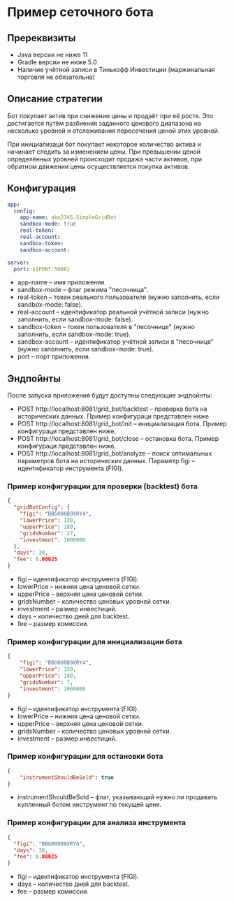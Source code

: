 # Пример сеточного бота

## Пререквизиты
- Java версии не ниже 11
- Gradle версии не ниже 5.0
- Наличие учётной записи в Тинькофф Инвестиции (маржинальная торговля не обязательна)

## Описание стратегии
Бот покупает актив при снижении цены и продаёт при её росте. Это достигается путём разбиения заданного ценового 
диапазона на несколько уровней и отслеживания пересечения ценой этих уровней.

При инициализаци бот покупает некоторое количество актива и начинает следить за изменением цены. При превышении 
ценой определённых уровней происходит продажа части активов, при обратном движении цены осуществляется покупка 
активов.

## Конфигурация
```yaml
app:
  config:
    app-name: ako2345.SimpleGridBot
    sandbox-mode: true
    real-token:
    real-account:
    sandbox-token:
    sandbox-account:

server:
  port: ${PORT:5000}
```
- app-name – имя приложения.
- sandbox-mode – флаг режима "песочница".
- real-token – токен реального пользователя (нужно заполнить, если sandbox-mode: false).
- real-account – идентификатор реальной учётной записи (нужно заполнить, если sandbox-mode: false).
- sandbox-token – токен пользователя в "песочнице" (нужно заполнить, если sandbox-mode: true).
- sandbox-account – идентификатор учётной записи в "песочнице" (нужно заполнить, если sandbox-mode: true).
- port – порт приложения.

## Эндпойнты
После запуска приложения будут доступны следующие эндпойнты:
- POST http://localhost:8081/grid_bot/backtest – проверка бота на исторических данных. Пример конфигураци представлен 
ниже.
- POST http://localhost:8081/grid_bot/init – инициализация бота. Пример конфигураци представлен
  ниже.
- POST http://localhost:8081/grid_bot/close – остановка бота. Пример конфигураци представлен ниже.
- POST http://localhost:8081/grid_bot/analyze – поиск оптимальных параметров бота на исторических данных. Параметр figi
– идентификатор инструмента (FIGI).

### Пример конфигурации для проверки (backtest) бота
```json
{
  "gridBotConfig": {
    "figi": "BBG000B9XRY4",
    "lowerPrice": 130,
    "upperPrice": 180,
    "gridsNumber": 27,
    "investment": 1000000
  },
  "days": 30,
  "fee": 0.00025
}
```
- figi – идентификатор инструмента (FIGI).
- lowerPrice – нижняя цена ценовой сетки.
- upperPrice – верхняя цена ценовой сетки.
- gridsNumber – количество ценовых уровней сетки.
- investment – размер инвестиций.
- days – количество дней для backtest.
- fee – размер комиссии.

### Пример конфигурации для инициализации бота
```json
{                                                                      
    "figi": "BBG000B9XRY4",                                            
    "lowerPrice": 150,                                                 
    "upperPrice": 180,
    "gridsNumber": 7,
    "investment": 1000000
}
```
- figi – идентификатор инструмента (FIGI).
- lowerPrice – нижняя цена ценовой сетки.
- upperPrice – верхняя цена ценовой сетки.
- gridsNumber – количество ценовых уровней сетки.
- investment – размер инвестиций.

### Пример конфигурации для остановки бота
```json
{                                                                      
    "instrumentShouldBeSold": true
}
```
- instrumentShouldBeSold – флаг, указывающий нужно ли продавать купленный ботом инструмент по текущей цене.

### Пример конфигурации для анализа инструмента
```json
{
  "figi": "BBG000B9XRY4",
  "days": 30,
  "fee": 0.00025
}
```
- figi – идентификатор инструмента (FIGI).
- days – количество дней для backtest.
- fee – размер комиссии.